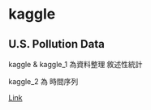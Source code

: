 # kaggle

## U.S. Pollution Data


kaggle & kaggle_1 為資料整理 敘述性統計

kaggle_2 為 時間序列

[Link](https://www.kaggle.com/sogun3/uspollution)
